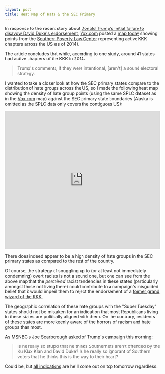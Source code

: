 ```yaml
---
layout: post
title: Heat Map of Hate & the SEC Primary
---
```


In response to the recent story about [Donald Trump's initial failure to disavow David Duke's endorsement](http://www.vox.com/2016/2/28/11129120/donald-trump-david-duke), [Vox.com](http://vox.com) posted a [map today](http://www.vox.com/2016/2/29/11134318/kkk-map-trump) showing points from the [Southern Poverty Law Center](http://www.splcenter.org/) representing active KKK chapters across the US (as of 2014).

The article concludes that while, according to one study, around 41 states had active chapters of the KKK in 2014:

> Trump's comments, if they were intentional, [aren't] a sound electoral strategy.

I wanted to take a closer look at how the SEC primary states compare to the distribution of hate groups across the US, so I made the following heat map showing the density of hate group points (using the same SPLC dataset as in the [Vox.com](http://vox.com) map) against the SEC primary state boundaries (Alaska is omitted as the SPLC data only covers the contiguous US):

<iframe width="100%" height="450" src="http://www.rgaston.com/hatemap.html" frameborder="0"></iframe>

There does indeed appear to be a high density of hate groups in the SEC primary states as compared to the rest of the country.  

Of course, the strategy of snuggling up to (or at least not immediately condemning) overt racists is not a sound one, but one can see from the above map that the *perceived* racist tendencies in these states (particularly amongst those not living there) could contribute to a campaign's misguided belief that it would imperil them to reject the endorsement of a [former grand wizard of the KKK](https://en.wikipedia.org/wiki/David_Duke).

The geographic correlation of these hate groups with the "Super Tuesday" states should not be mistaken for an indication that most Republicans living in these states are politically aligned with them.  On the contrary, residents of these states are more keenly aware of the horrors of racism and hate groups than most.

As MSNBC's Joe Scarborough asked of Trump's campaign this morning:

> Is he really so stupid that he thinks Southerners aren’t offended by the Ku Klux Klan and David Duke?  Is he really so ignorant of Southern voters that he thinks this is the way to their heart?

Could be, but [all indications](http://fivethirtyeight.com/features/super-tuesday-preview-republican-presidential-election-2016/) are he'll come out on top tomorrow regardless.
